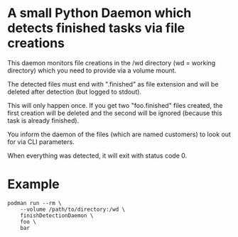 # A small Python Daemon which detects finished tasks via file creations

This daemon monitors file creations in the /wd directory (wd = working directory) which you need to provide via a volume mount.

The detected files must end with ".finished" as file extension and will be deleted after detection (but logged to stdout).

This will only happen once. If you get two "foo.finished" files created, the first creation will be deleted and the second will be ignored (because this task is already finished).

You inform the daemon of the files (which are named customers) to look out for via CLI parameters.

When everything was detected, it will exit with status code 0.

# Example

```
podman run --rm \
    --volume /path/to/directory:/wd \
    finishDetectionDaemon \
    foo \
    bar
```
